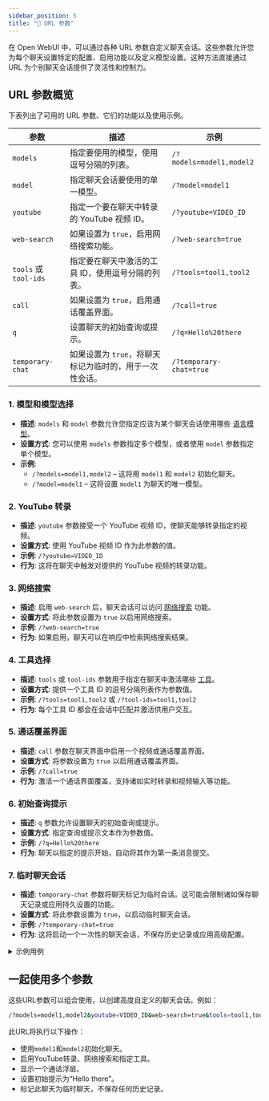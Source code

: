 ```yaml
---
sidebar_position: 5
title: "🔗 URL 参数"
---
```


在 Open WebUI 中，可以通过各种 URL 参数自定义聊天会话。这些参数允许您为每个聊天设置特定的配置、启用功能以及定义模型设置。这种方法直接通过 URL 为个别聊天会话提供了灵活性和控制力。

## URL 参数概览

下表列出了可用的 URL 参数、它们的功能以及使用示例。

| **参数**           | **描述**                                                                       | **示例**                             |
|-----------------------|----------------------------------------------------------------------------------|--------------------------------------------------------|
| `models`           | 指定要使用的模型，使用逗号分隔的列表。                                         | `/?models=model1,model2`         |
| `model`            | 指定聊天会话要使用的单一模型。                                                 | `/?model=model1`                 |
| `youtube`          | 指定一个要在聊天中转录的 YouTube 视频 ID。                                     | `/?youtube=VIDEO_ID`             |
| `web-search`       | 如果设置为 `true`，启用网络搜索功能。                                          | `/?web-search=true`              |
| `tools` 或 `tool-ids` | 指定要在聊天中激活的工具 ID，使用逗号分隔的列表。                            | `/?tools=tool1,tool2`            |
| `call`             | 如果设置为 `true`，启用通话覆盖界面。                                           | `/?call=true`                    |
| `q`                | 设置聊天的初始查询或提示。                                                     | `/?q=Hello%20there`              |
| `temporary-chat`   | 如果设置为 `true`，将聊天标记为临时的，用于一次性会话。                        | `/?temporary-chat=true`          |

### 1. **模型和模型选择**

- **描述**: `models` 和 `model` 参数允许您指定应该为某个聊天会话使用哪些 [语言模型](/features/workspace/models.md)。
- **设置方式**: 您可以使用 `models` 参数指定多个模型，或者使用 `model` 参数指定单个模型。
- **示例**:
  - `/?models=model1,model2` – 这将用 `model1` 和 `model2` 初始化聊天。
  - `/?model=model1` – 这将设置 `model1` 为聊天的唯一模型。

### 2. **YouTube 转录**

- **描述**: `youtube` 参数接受一个 YouTube 视频 ID，使聊天能够转录指定的视频。
- **设置方式**: 使用 YouTube 视频 ID 作为此参数的值。
- **示例**: `/?youtube=VIDEO_ID`
- **行为**: 这将在聊天中触发对提供的 YouTube 视频的转录功能。

### 3. **网络搜索**

- **描述**: 启用 `web-search` 后，聊天会话可以访问 [网络搜索](/category/-web-search) 功能。
- **设置方式**: 将此参数设置为 `true` 以启用网络搜索。
- **示例**: `/?web-search=true`
- **行为**: 如果启用，聊天可以在响应中检索网络搜索结果。

### 4. **工具选择**

- **描述**: `tools` 或 `tool-ids` 参数用于指定在聊天中激活哪些 [工具](/features/plugin/tools)。
- **设置方式**: 提供一个工具 ID 的逗号分隔列表作为参数值。
- **示例**: `/?tools=tool1,tool2` 或 `/?tool-ids=tool1,tool2`
- **行为**: 每个工具 ID 都会在会话中匹配并激活供用户交互。

### 5. **通话覆盖界面**

- **描述**: `call` 参数在聊天界面中启用一个视频或通话覆盖界面。
- **设置方式**: 将参数设置为 `true` 以启用通话覆盖界面。
- **示例**: `/?call=true`
- **行为**: 激活一个通话界面覆盖，支持诸如实时转录和视频输入等功能。

### 6. **初始查询提示**

- **描述**: `q` 参数允许设置聊天的初始查询或提示。
- **设置方式**: 指定查询或提示文本作为参数值。
- **示例**: `/?q=Hello%20there`
- **行为**: 聊天以指定的提示开始，自动将其作为第一条消息提交。

### 7. **临时聊天会话**

- **描述**: `temporary-chat` 参数将聊天标记为临时会话。这可能会限制诸如保存聊天记录或应用持久设置的功能。
- **设置方式**: 将此参数设置为 `true`，以启动临时聊天会话。
- **示例**: `/?temporary-chat=true`
- **行为**: 这将启动一个一次性的聊天会话，不保存历史记录或应用高级配置。

<details>
<summary>示例用例</summary>
:::tip **临时聊天会话**
假设用户想要启动一个不保存历史记录的快速聊天会话。他们可以通过在URL中设置`temporary-chat=true`来实现。这提供了一个一次性交互的临时聊天环境。
:::
</details>

## 一起使用多个参数

这些URL参数可以组合使用，以创建高度自定义的聊天会话。例如：

```bash
/?models=model1,model2&youtube=VIDEO_ID&web-search=true&tools=tool1,tool2&call=true&q=Hello%20there&temporary-chat=true
```

此URL将执行以下操作：

- 使用`model1`和`model2`初始化聊天。
- 启用YouTube转录、网络搜索和指定工具。
- 显示一个通话浮层。
- 设置初始提示为“Hello there”。
- 标记此聊天为临时聊天，不保存任何历史记录。
